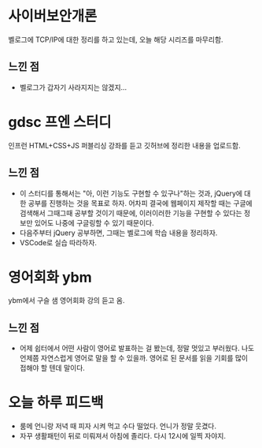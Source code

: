 # 사이버보안개론
벨로그에 TCP/IP에 대한 정리를 하고 있는데, 오늘 해당 시리즈를 마무리함.
## 느낀 점
+ 벨로그가 갑자기 사라지지는 않겠지...

# gdsc 프엔 스터디
인프런 HTML+CSS+JS 퍼블리싱 강좌를 듣고 깃허브에 정리한 내용을 업로드함.
## 느낀 점
+ 이 스터디를 통해서는 "아, 이런 기능도 구현할 수 있구나"하는 것과, jQuery에 대한 공부를 진행하는 것을 목표로 하자. 어차피 결국에 웹페이지 제작할 때는 구글에 검색해서 그때그때 공부할 것이기 때문에, 이러이러한 기능을 구현할 수 있다는 정보만 있어도 나중에 구글링할 수 있기 때문이다.
+ 다음주부터 jQuery 공부하면, 그때는 벨로그에 학습 내용을 정리하자.
+ VSCode로 실습 따라하자.

# 영어회화 ybm
ybm에서 구슬 샘 영어회화 강의 듣고 옴.

## 느낀 점
+ 어제 쉽터에서 어떤 사람이 영어로 발표하는 걸 봤는데, 정말 멋있고 부러웠다. 나도 언제쯤 자연스럽게 영어로 말을 할 수 있을까. 영어로 된 문서를 읽을 기회를 많이 접해야 할 텐데 말이다.

# 오늘 하루 피드백
+ 룸메 언니랑 저녁 때 피자 시켜 먹고 수다 떨었다. 언니가 정말 웃겼다.
+ 자꾸 생활패턴이 뒤로 미뤄져서 아침에 졸리다. 다시 12시에 일찍 자야지.